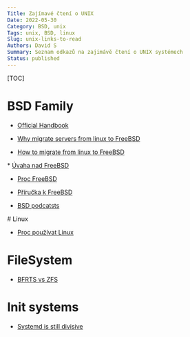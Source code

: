 ```yaml
---
Title: Zajímavé čtení o UNIX
Date: 2022-05-30
Category: BSD, unix
Tags: unix, BSD, linux
Slug: unix-links-to-read
Authors: David S
Summary: Seznam odkazů na zajimávě čtení o UNIX systémech
Status: published
---
```


[TOC]

# BSD Family

* [Official Handbook](https://docs.freebsd.org/en/books/handbook/)


* [Why migrate servers from linux to FreeBSD](https://it-notes.dragas.net/2022/01/24/why-were-migrating-many-of-our-servers-from-linux-to-freebsd/)


* [How to migrate from linux to FreeBSD](https://it-notes.dragas.net/2022/02/05/how-we-are-migrating-many-of-our-servers-from-linux-to-freebsd-part-1-system-and-jails-setup/)


* [Úvaha nad FreeBSD](https://www.heronovo.cz/freebsd-vlastne-jen-jina-distribuce/)


* [Proc FreeBSD](https://vsaha.cz/blog/technicke/freebsd-proc)


* [Příručka k FreeBSD](https://vsaha.cz/blog/technicke/freebsd-martasova-prirucka)


* [BSD podcatsts](https://www.bsdnow.tv/episodes)

# Linux

* [Proc používat Linux](https://www.heronovo.cz/proc-pouzivam-linux/)

# FileSystem

* [BFRTS vs ZFS](https://www.heronovo.cz/proc-btrfs-proc-ne-zfs/)

# Init systems

* [Systemd is still divisive](https://www.howtogeek.com/675569/why-linuxs-systemd-is-still-divisive-after-all-these-years/)